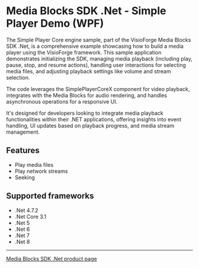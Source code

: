 # Media Blocks SDK .Net - Simple Player Demo (WPF)

The Simple Player Core engine sample, part of the VisioForge Media Blocks SDK .Net, is a comprehensive example showcasing how to build a media player using the VisioForge framework. This sample application demonstrates initializing the SDK, managing media playback (including play, pause, stop, and resume actions), handling user interactions for selecting media files, and adjusting playback settings like volume and stream selection.

The code leverages the SimplePlayerCoreX component for video playback, integrates with the Media Blocks for audio rendering, and handles asynchronous operations for a responsive UI.

It's designed for developers looking to integrate media playback functionalities within their .NET applications, offering insights into event handling, UI updates based on playback progress, and media stream management.

## Features

- Play media files
- Play network streams
- Seeking

## Supported frameworks

- .Net 4.7.2
- .Net Core 3.1
- .Net 5
- .Net 6
- .Net 7
- .Net 8

---

[Media Blocks SDK .Net product page](https://www.visioforge.com/media-blocks-sdk)
